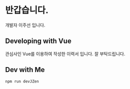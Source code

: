 # 반갑습니다.

개발자 이주선 입니다.

## Developing with Vue

관심사인 Vue를 이용하여 작성한 이력서 입니다.
잘 부탁드립니다.

## Dev with Me

```sh
npm run devJZen
```
